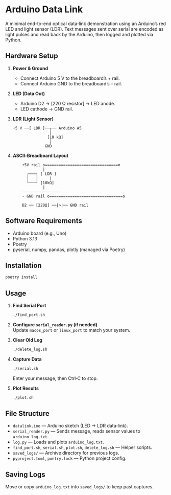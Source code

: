 # Arduino Data Link

A minimal end-to-end optical data‑link demonstration using an Arduino’s red LED and light sensor (LDR). Text messages sent over serial are encoded as light pulses and read back by the Arduino, then logged and plotted via Python.

## Hardware Setup

1. **Power & Ground**
   - Connect Arduino 5 V to the breadboard’s + rail.
   - Connect Arduino GND to the breadboard’s – rail.

2. **LED (Data Out)**
   - Arduino D2 → [220 Ω resistor] → LED anode.
   - LED cathode → GND rail.

3. **LDR (Light Sensor)**
   ```
   +5 V ──[ LDR ]──┬── Arduino A5
                   │
                  [10 kΩ]
                   │
                 GND
   ```

4. **ASCII‑Breadboard Layout**
   ```text
       +5V rail o================================o
                |
         ┌───┐ [ LDR ]
         │   │     |
         └───┘ [10kΩ]
                |
       —————————————————
       - GND rail o================================o

       D2 ── [220Ω] ──|>|── GND rail
   ```

## Software Requirements

- Arduino board (e.g., Uno)
- Python 3.13
- Poetry
- pyserial, numpy, pandas, plotly (managed via Poetry)

## Installation

```bash
poetry install
```

## Usage

1. **Find Serial Port**  
   ```bash
   ./find_port.sh
   ```

2. **Configure `serial_reader.py` (if needed)**  
   Update `macos_port` or `linux_port` to match your system.

3. **Clear Old Log**  
   ```bash
   ./delete_log.sh
   ```

4. **Capture Data**  
   ```bash
   ./serial.sh
   ```
   Enter your message, then Ctrl‑C to stop.

5. **Plot Results**  
   ```bash
   ./plot.sh
   ```

## File Structure

- `datalink.ino` — Arduino sketch (LED → LDR data‑link).
- `serial_reader.py` — Sends message, reads sensor values to `arduino_log.txt`.
- `log.py` — Loads and plots `arduino_log.txt`.
- `find_port.sh`, `serial.sh`, `plot.sh`, `delete_log.sh` — Helper scripts.
- `saved_logs/` — Archive directory for previous logs.
- `pyproject.toml`, `poetry.lock` — Python project config.

## Saving Logs

Move or copy `arduino_log.txt` into `saved_logs/` to keep past captures.